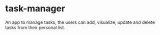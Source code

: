 # task-manager
An app to manage tasks, the users can add, visualize, update and delete tasks from their personal list.
